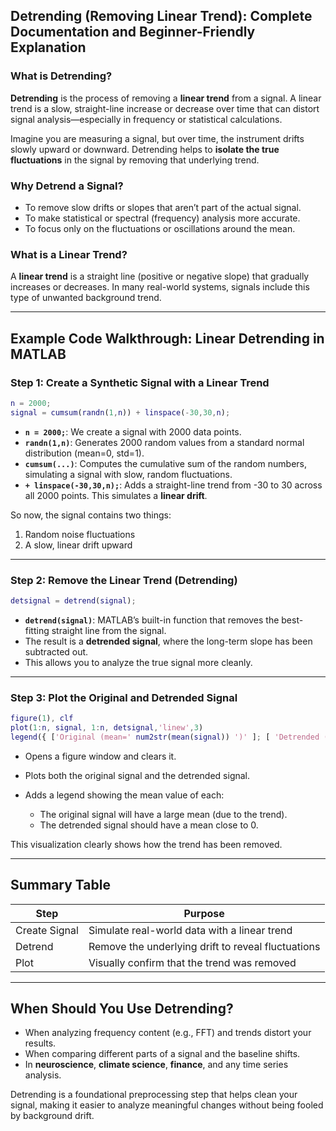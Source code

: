 ## **Detrending (Removing Linear Trend): Complete Documentation and Beginner-Friendly Explanation**

### **What is Detrending?**

**Detrending** is the process of removing a **linear trend** from a signal. A linear trend is a slow, straight-line increase or decrease over time that can distort signal analysis—especially in frequency or statistical calculations.

Imagine you are measuring a signal, but over time, the instrument drifts slowly upward or downward. Detrending helps to **isolate the true fluctuations** in the signal by removing that underlying trend.

### **Why Detrend a Signal?**

* To remove slow drifts or slopes that aren’t part of the actual signal.
* To make statistical or spectral (frequency) analysis more accurate.
* To focus only on the fluctuations or oscillations around the mean.

### **What is a Linear Trend?**

A **linear trend** is a straight line (positive or negative slope) that gradually increases or decreases. In many real-world systems, signals include this type of unwanted background trend.

---

## **Example Code Walkthrough: Linear Detrending in MATLAB**

### **Step 1: Create a Synthetic Signal with a Linear Trend**

```matlab
n = 2000;
signal = cumsum(randn(1,n)) + linspace(-30,30,n);
```

* **`n = 2000;`**: We create a signal with 2000 data points.
* **`randn(1,n)`**: Generates 2000 random values from a standard normal distribution (mean=0, std=1).
* **`cumsum(...)`**: Computes the cumulative sum of the random numbers, simulating a signal with slow, random fluctuations.
* **`+ linspace(-30,30,n);`**: Adds a straight-line trend from -30 to 30 across all 2000 points. This simulates a **linear drift**.

So now, the signal contains two things:

1. Random noise fluctuations
2. A slow, linear drift upward

---

### **Step 2: Remove the Linear Trend (Detrending)**

```matlab
detsignal = detrend(signal);
```

* **`detrend(signal)`**: MATLAB’s built-in function that removes the best-fitting straight line from the signal.
* The result is a **detrended signal**, where the long-term slope has been subtracted out.
* This allows you to analyze the true signal more cleanly.

---

### **Step 3: Plot the Original and Detrended Signal**

```matlab
figure(1), clf
plot(1:n, signal, 1:n, detsignal,'linew',3)
legend({ ['Original (mean=' num2str(mean(signal)) ')' ]; [ 'Detrended (mean=' num2str(mean(detsignal)) ')' ]})
```

* Opens a figure window and clears it.
* Plots both the original signal and the detrended signal.
* Adds a legend showing the mean value of each:

  * The original signal will have a large mean (due to the trend).
  * The detrended signal should have a mean close to 0.

This visualization clearly shows how the trend has been removed.

---

## **Summary Table**

| Step          | Purpose                                            |
| ------------- | -------------------------------------------------- |
| Create Signal | Simulate real-world data with a linear trend       |
| Detrend       | Remove the underlying drift to reveal fluctuations |
| Plot          | Visually confirm that the trend was removed        |

---

## **When Should You Use Detrending?**

* When analyzing frequency content (e.g., FFT) and trends distort your results.
* When comparing different parts of a signal and the baseline shifts.
* In **neuroscience**, **climate science**, **finance**, and any time series analysis.

Detrending is a foundational preprocessing step that helps clean your signal, making it easier to analyze meaningful changes without being fooled by background drift.
